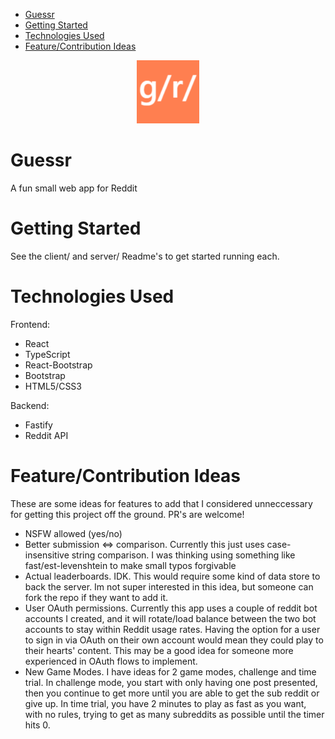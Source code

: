 - [Guessr](#guessr)
- [Getting Started](#getting-started)
- [Technologies Used](#technologies-used)
- [Feature/Contribution Ideas](#featurecontribution-ideas)

<p align="center">
    <img id="image" src="./logo.png" width="20%">
</p>

# Guessr
A fun small web app for Reddit

# Getting Started
See the client/ and server/ Readme's to get started running each.

# Technologies Used
Frontend:
- React
- TypeScript
- React-Bootstrap
- Bootstrap
- HTML5/CSS3

Backend:
- Fastify
- Reddit API

# Feature/Contribution Ideas

These are some ideas for features to add that I considered unneccessary for getting this project off the ground. PR's are welcome!

- NSFW allowed (yes/no)
- Better submission <=> comparison. Currently this just uses case-insensitive string comparison. I was thinking using something like fast/est-levenshtein to make small typos forgivable
- Actual leaderboards. IDK. This would require some kind of data store to back the server. Im not super interested in this idea, but someone can fork the repo if they want to add it. 
- User OAuth permissions. Currently this app uses a couple of reddit bot accounts I created, and it will rotate/load balance between the two bot accounts to stay within Reddit usage rates. Having the option for a user to sign in via OAuth on their own account would mean they could play to their hearts' content. This may be a good idea for someone more experienced in OAuth flows to implement. 
- New Game Modes. I have ideas for 2 game modes, challenge and time trial. In challenge mode, you start with only having one post presented, then you continue to get more until you are able to get the sub reddit or give up. In time trial, you have 2 minutes to play as fast as you want, with no rules, trying to get as many subreddits as possible until the timer hits 0. 